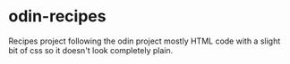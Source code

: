 # odin-recipes
Recipes project following the odin project mostly HTML code with a slight bit of css so it doesn't look completely plain.
